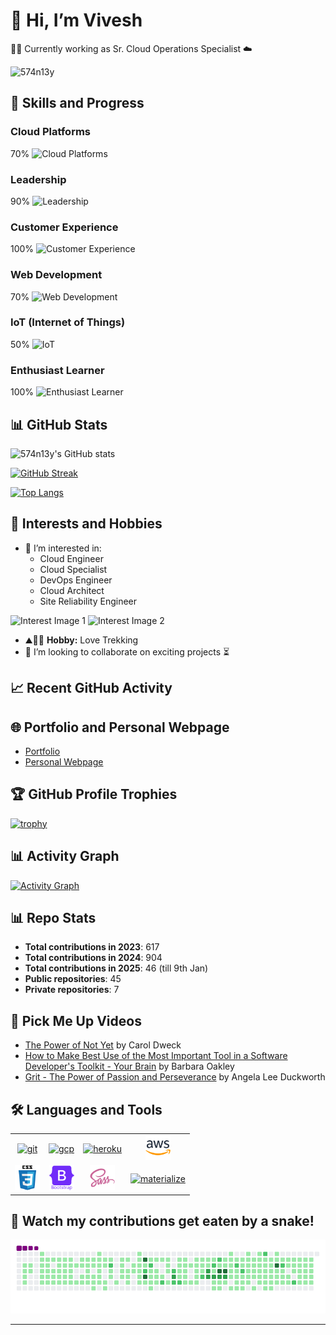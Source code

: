 # 👋 Hi, I’m Vivesh

👨‍💻 Currently working as Sr. Cloud Operations Specialist ☁️

<p align="left">
  <img src="https://komarev.com/ghpvc/?username=574n13y&label=Profile%20views&color=0e75b6&style=flat" alt="574n13y" />
</p>

## 🚀 Skills and Progress

### Cloud Platforms
70%
![Cloud Platforms](https://img.shields.io/badge/Cloud%20Platforms-70%25-brightgreen)

### Leadership
90%
![Leadership](https://img.shields.io/badge/Leadership-90%25-green)

### Customer Experience
100%
![Customer Experience](https://img.shields.io/badge/Customer%20Experience-100%25-blue)

### Web Development
70%
![Web Development](https://img.shields.io/badge/Web%20Development-70%25-brightgreen)

### IoT (Internet of Things)
50%
![IoT](https://img.shields.io/badge/IoT-50%25-yellow)

### Enthusiast Learner
100%
![Enthusiast Learner](https://img.shields.io/badge/Enthusiast%20Learner-100%25-blue)

## 📊 GitHub Stats

![574n13y's GitHub stats](https://github-readme-stats.vercel.app/api?username=574n13y&show_icons=true&theme=nightowl)

[![GitHub Streak](https://github-readme-streak-stats.herokuapp.com/?user=574n13y&theme=nightowl)](https://git.io/streak-stats)

[![Top Langs](https://github-readme-stats.vercel.app/api/top-langs/?username=574n13y&hide=jupyter%20notebook,html&layout=compact)](https://github.com/anuraghazra/github-readme-stats&hide=issues,contribs)

## 🌟 Interests and Hobbies

- 👀 I’m interested in:
  - Cloud Engineer
  - Cloud Specialist
  - DevOps Engineer
  - Cloud Architect
  - Site Reliability Engineer

![Interest Image 1](https://github.com/574n13y/574n13y/assets/35293085/46dfc20c-4624-4656-a0a6-4a498f35e93f)
![Interest Image 2](https://github.com/574n13y/574n13y/assets/35293085/bc74f390-fc31-42fe-b7cd-4dc9e6b81818)

- ⛰️🧗‍♂️ **Hobby:** Love Trekking
- 💞️ I’m looking to collaborate on exciting projects ⏳

## 📈 Recent GitHub Activity
<!--START_SECTION:activity-->
<!--END_SECTION:activity-->

## 🌐 Portfolio and Personal Webpage
- [Portfolio](https://574n13y.github.io)
- [Personal Webpage](https://vivesh.vercel.app/)

## 🏆 GitHub Profile Trophies
[![trophy](https://github-profile-trophy.vercel.app/?username=574n13y&theme=discord&no-bg=true)](https://github.com/574n13y/github-profile-trophy)

## 📊 Activity Graph
[![Activity Graph](https://activity-graph.herokuapp.com/graph?username=574n13y&theme=react-dark&hide_border=true)](https://github.com/574n13y/github-readme-activity-graph)

## 📊 Repo Stats
- **Total contributions in 2023**: 617
- **Total contributions in 2024**: 904
- **Total contributions in 2025**: 46 (till 9th Jan)
- **Public repositories**: 45
- **Private repositories**: 7

## 🎥 Pick Me Up Videos
- [The Power of Not Yet](https://www.ted.com/talks/carol_dweck_the_power_of_believing_that_you_can_improve) by Carol Dweck
- [How to Make Best Use of the Most Important Tool in a Software Developer's Toolkit - Your Brain](https://www.youtube.com/watch?v=XOIDnNA9N7c) by Barbara Oakley
- [Grit - The Power of Passion and Perseverance](https://www.ted.com/talks/angela_lee_duckworth_grit_the_power_of_passion_and_perseverance) by Angela Lee Duckworth

## 🛠️ Languages and Tools
<table>
  <tr>
    <td align='center'><a href="https://git-scm.com/" target="_blank"><img src="https://www.vectorlogo.zone/logos/git-scm/git-scm-icon.svg" alt="git" width="40" height="40"/></a></td>
    <td align='center'><a href="https://cloud.google.com" target="_blank"><img src="https://www.vectorlogo.zone/logos/google_cloud/google_cloud-ar21.svg" alt="gcp" width="60" height="40"/></a></td>
    <td align='center'><a href="https://heroku.com" target="_blank"><img src="https://www.vectorlogo.zone/logos/heroku/heroku-ar21.svg" alt="heroku" width="60" height="40"/></a></td>
    <td align='center'><a href="https://aws.amazon.com" target="_blank"><img src="https://raw.githubusercontent.com/devicons/devicon/master/icons/amazonwebservices/amazonwebservices-original-wordmark.svg" alt="aws" width="40" height="40"/></a></td>
  </tr>
  <tr>
    <td align='center'><a href="https://www.w3schools.com/css/" target="_blank"><img src="https://raw.githubusercontent.com/devicons/devicon/master/icons/css3/css3-original-wordmark.svg" alt="css3" width="40" height="40"/></a></td>
    <td align='center'><a href="https://getbootstrap.com" target="_blank"><img src="https://raw.githubusercontent.com/devicons/devicon/master/icons/bootstrap/bootstrap-plain-wordmark.svg" alt="bootstrap" width="40" height="40"/></a></td>
    <td align='center'><a href="https://sass-lang.com" target="_blank"><img src="https://raw.githubusercontent.com/devicons/devicon/master/icons/sass/sass-original.svg" alt="sass" width="40" height="40"/></a></td>
    <td align='center'><a href="https://materializecss.com/" target="_blank"><img src="https://raw.githubusercontent.com/prplx/svg-logos/5585531d45d294869c4eaab4d7cf2e9c167710a9/svg/materialize.svg" alt="materialize" width="40" height="40"/></a></td>
  </tr>
</table>

## 🐍 Watch my contributions get eaten by a snake!
![snake gif](https://github.com/Mario263/sankeeatingcontribution/blob/output/github-contribution-grid-snake.gif)

---

<!---
574n13y/574n13y is a ✨ special ✨ repository because its `README.md` (this file) appears on your GitHub profile.
You can click the Preview link to take a look at your changes.
--->
